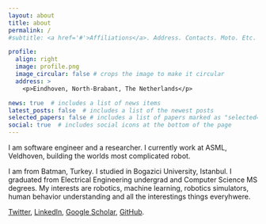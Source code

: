 ```yaml
---
layout: about
title: about
permalink: /
#subtitle: <a href='#'>Affiliations</a>. Address. Contacts. Moto. Etc.

profile:
  align: right
  image: profile.png
  image_circular: false # crops the image to make it circular
  address: >
    <p>Eindhoven, North-Brabant, The Netherlands</p>

news: true  # includes a list of news items
latest_posts: false  # includes a list of the newest posts
selected_papers: false # includes a list of papers marked as "selected={true}"
social: true  # includes social icons at the bottom of the page
---
```


I am software engineer and a researcher. I currently work at ASML, Veldhoven, building the worlds most complicated robot.

I am from Batman, Turkey. I studied in Bogazici University, Istanbul. I graduated from Electrical Engineering undergrad and Computer Science MS degrees. My interests are robotics, machine learning, robotics simulators, human behavior understanding and all the interestings things everyhwere. 

[Twitter](https://twitter.com/ferhatmelih), [LinkedIn](https://www.linkedin.com/in/ferhat-melih-dal/), [Google Scholar](https://scholar.google.com/citations?user=MywqlvMAAAAJ&hl=en), [GitHub](https://github.com/ferhatmelih).
